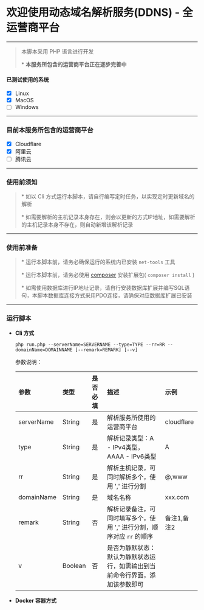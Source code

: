 # 欢迎使用动态域名解析服务(DDNS) - 全运营商平台

---

> 本脚本采用 PHP 语言进行开发
>
> \* **本服务所包含的运营商平台正在逐步完善中**

#### 已测试使用的系统

- [x] Linux
- [x] MacOS
- [ ] Windows

---

### 目前本服务所包含的运营商平台

- [x] Cloudflare
- [x] 阿里云
- [ ] 腾讯云

---

### 使用前须知

> \* 如以 Cli 方式运行本脚本，请自行编写定时任务，以实现定时更新域名的解析
>
> \* 如需要解析的主机记录本身存在，则会以更新的方式IP地址，如需要解析的主机记录本身不存在，则自动新增该解析记录

---

### 使用前准备

> \* 运行本脚本前，请务必确保运行的系统内已安装 `net-tools` 工具
>
> \* 运行本脚本前，请务必使用 [composer](https://getcomposer.org/) 安装扩展包( `composer install` )
>
> \* 如需使用数据库进行IP地址记录，请自行安装数据库扩展并编写SQL语句，本脚本数据库连接方式采用PDO连接，请确保对应数据库扩展已安装

---

### 运行脚本

- **Cli 方式**

    ```shell
    php run.php --serverName=SERVERNAME --type=TYPE --rr=RR --domainName=DOMAINNAME [--remark=REMARK] [--v]
    ```

  参数说明：

  |参数|类型| 是否必填                       | 描述                              | 示例         |
  |:---|:---------------------------|:--------------------------------|:-----------|:---|
  |serverName|String| 是 | 解析服务所使用的运营商平台                   | cloudflare |
  |type|String| 是                          | 解析记录类型：A - IPv4类型，AAAA - IPv6类型 | A          |
  |rr|String| 是                       |解析主机记录，可同时解析多个，使用 \',\' 进行分割| @,www      |
  |domainName|String| 是                          |域名名称| xxx.com    |
  |remark|String| 否                          |解析记录备注，可同时填写多个，使用 \',\' 进行分割，顺序对应 `rr` 的顺序| 备注1,备注2    |
  |v|Boolean|否|是否为静默状态：默认为静默状态运行，如需输出到当前命令行界面，添加该参数即可|            |

- **Docker 容器方式**